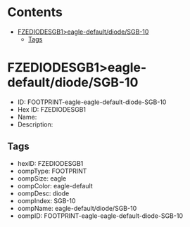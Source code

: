 



Contents
========

* [FZEDIODESGB1>eagle-default/diode/SGB-10](#fzediodesgb1eagle-defaultdiodesgb-10)
	* [Tags](#tags)

# FZEDIODESGB1>eagle-default/diode/SGB-10

- ID: FOOTPRINT-eagle-eagle-default-diode-SGB-10
- Hex ID: FZEDIODESGB1
- Name: 
- Description: 

## Tags

- hexID: FZEDIODESGB1
- oompType: FOOTPRINT
- oompSize: eagle
- oompColor: eagle-default
- oompDesc: diode
- oompIndex: SGB-10
- oompName: eagle-default/diode/SGB-10
- oompID: FOOTPRINT-eagle-eagle-default-diode-SGB-10
